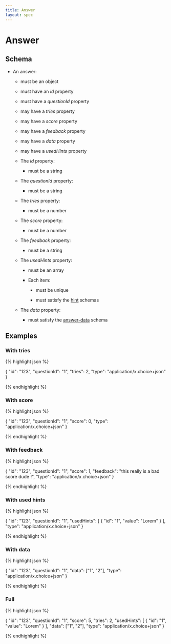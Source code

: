 ```yaml
---
title: Answer
layout: spec
---
```


# Answer

## Schema

* An answer:

  * must be an object

  * must have an *id* property

  * must have a *questionId* property

  * may have a *tries* property

  * may have a *score* property

  * may have a *feedback* property

  * may have a *data* property

  * may have a *usedHints* property

  * The *id* property:

    * must be a string

  * The *questionId* property:

    * must be a string

  * The *tries* property:

    * must be a number

  * The *score* property:

    * must be a number

  * The *feedback* property:

    * must be a string

  * The *usedHints* property:

    * must be an array

    * Each item:

      * must be unique

      * must satisfy the [hint](hint.html) schemas

  * The *data* property:

    * must satisfy the [answer-data](answer-data.html) schema

## Examples

### With tries

{% highlight json %}

{
  "id": "123",
  "questionId": "1",
  "tries": 2,
  "type": "application/x.choice+json"
}


{% endhighlight %}

### With score

{% highlight json %}

{
  "id": "123",
  "questionId": "1",
  "score": 0,
  "type": "application/x.choice+json"
}


{% endhighlight %}

### With feedback

{% highlight json %}

{
  "id": "123",
  "questionId": "1",
  "score": 1,
  "feedback": "this really is a bad score dude !",
  "type": "application/x.choice+json"
}


{% endhighlight %}

### With used hints

{% highlight json %}

{
  "id": "123",
  "questionId": "1",
  "usedHints": [
    {
      "id": "1",
      "value": "Lorem"
    }
  ],
  "type": "application/x.choice+json"
}


{% endhighlight %}

### With data

{% highlight json %}

{
  "id": "123",
  "questionId": "1",
  "data": ["1", "2"],
  "type": "application/x.choice+json"
}


{% endhighlight %}

### Full

{% highlight json %}

{
  "id": "123",
  "questionId": "1",
  "score": 5,
  "tries": 2,
  "usedHints": [
    {
      "id": "1",
      "value": "Lorem"
    }
  ],
  "data": ["1", "2"],
  "type": "application/x.choice+json"
}


{% endhighlight %}

